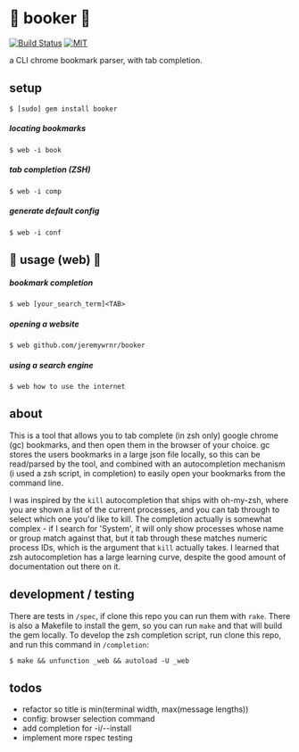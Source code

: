 :bookmark: booker :bookmark:
============================


[![Build Status](https://travis-ci.org/jeremywrnr/booker.svg?branch=master)](https://travis-ci.org/jeremywrnr/booker)
[![MIT](https://img.shields.io/npm/l/alt.svg?style=flat)](http://mit-license.org)

a CLI chrome bookmark parser, with tab completion.


## setup

    $ [sudo] gem install booker

##### locating bookmarks

    $ web -i book

##### tab completion (ZSH)

    $ web -i comp

##### generate default config

    $ web -i conf


## :bookmark: usage (web) :bookmark:

##### bookmark completion

    $ web [your_search_term]<TAB>

##### opening a website

    $ web github.com/jeremywrnr/booker

##### using a search engine

    $ web how to use the internet


## about
This is a tool that allows you to tab complete (in zsh only) google chrome (gc)
bookmarks, and then open them in the browser of your choice. gc stores the
users bookmarks in a large json file locally, so this can be read/parsed by the
tool, and combined with an autocompletion mechanism (i used a zsh script, in
completion) to easily open your bookmarks from the command line.

I was inspired by the `kill` autocompletion that ships with oh-my-zsh, where
you are shown a list of the current processes, and you can tab through to
select which one you'd like to kill. The completion actually is somewhat
complex - if I search for 'System', it will only show processes whose name or
group match against that, but it tab through these matches numeric process IDs,
which is the argument that `kill` actually takes. I learned that zsh
autocompletion has a large learning curve, despite the good amount of
documentation out there on it.


## development / testing
There are tests in `/spec`, if clone this repo you can run them with `rake`.
There is also a Makefile to install the gem, so you can run `make` and that
will build the gem locally. To develop the zsh completion script, run clone
this repo, and run this command in `/completion`:

    $ make && unfunction _web && autoload -U _web


## todos
- refactor so title is min(terminal width, max(message lengths))
- config: browser selection command
- add completion for -i/--install
- implement more rspec testing
